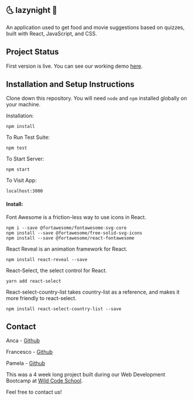 ## :last_quarter_moon_with_face: lazynight :star2:

An application used to get food and movie suggestions based on quizzes, built with React, JavaScript, and CSS.

## Project Status

First version is live. You can see our working demo [here](https://lazynight.netlify.app/movie).

## Installation and Setup Instructions

Clone down this repository. You will need `node` and `npm` installed globally on your machine.  

Installation:

`npm install`  

To Run Test Suite:  

`npm test`  

To Start Server:

`npm start`  

To Visit App:

`localhost:3000`

#### Install:

Font Awesome is a friction-less way to use icons in React.

`npm i --save @fortawesome/fontawesome-svg-core` <br/>
`npm install --save @fortawesome/free-solid-svg-icons`<br/>
`npm install --save @fortawesome/react-fontawesome` 

React Reveal is an animation framework for React. 

`npm install react-reveal --save` 

React-Select, the select control for React. 

`yarn add react-select`

React-select-country-list takes country-list as a reference, and makes it more friendly to react-select.

`npm install react-select-country-list --save`

## Contact

Anca - [Github](https://github.com/anca2196)

Francesco - [Github](https://github.com/francescoluciani)

Pamela - [Github](https://github.com/PamelaFeijo)

This was a 4 week long project built during our Web Development Bootcamp at [Wild Code School](https://www.wildcodeschool.com/en-GB).

Feel free to contact us!



